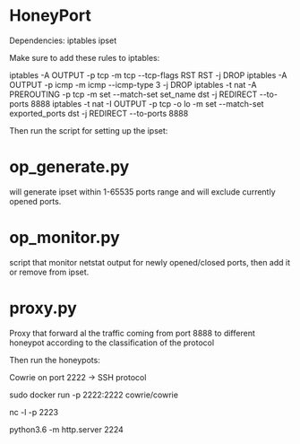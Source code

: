 # HoneyPort

Dependencies: 
  iptables
  ipset

Make sure to add these rules to iptables:

iptables -A OUTPUT -p tcp -m tcp --tcp-flags RST RST -j DROP
iptables -A OUTPUT -p icmp -m icmp --icmp-type 3 -j DROP
iptables -t nat -A PREROUTING -p tcp -m set --match-set set_name dst -j REDIRECT --to-ports 8888
iptables -t nat -I OUTPUT -p tcp -o lo -m set --match-set exported_ports dst -j REDIRECT --to-ports 8888

Then run the script for setting up the ipset:

# op_generate.py
will generate ipset within 1-65535 ports range and will exclude currently opened ports.

# op_monitor.py
script that monitor netstat output for newly opened/closed ports, then add it or remove from ipset.

# proxy.py
Proxy that forward al the traffic coming from port 8888 to different honeypot according to the classification of the protocol

Then run the honeypots:

Cowrie on port 2222 -> SSH protocol

sudo docker run -p 2222:2222 cowrie/cowrie

nc -l -p 2223

python3.6 -m http.server 2224
